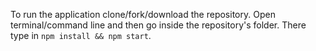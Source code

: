 To run the application clone/fork/download the repository. Open terminal/command line and then go inside the repository's folder. There type in `npm install && npm start`.
